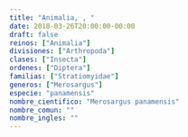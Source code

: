 ```yaml
---
title: "Animalia, , "
date: 2018-03-26T20:00:00-00:00
draft: false
reinos: ["Animalia"]
divisiones: ["Arthropoda"]
clases: ["Insecta"]
ordenes: ["Diptera"]
familias: ["Stratiomyidae"]
generos: ["Merosargus"]
especie: "panamensis"
nombre_cientifico: "Merosargus panamensis"
nombre_comun: ""
nombre_ingles: ""
---
```

